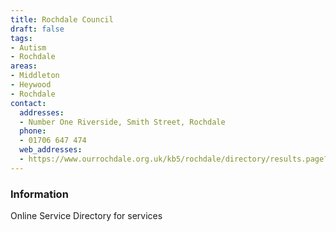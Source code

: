 ```yaml
---
title: Rochdale Council
draft: false
tags:
- Autism
- Rochdale
areas:
- Middleton
- Heywood
- Rochdale
contact:
  addresses:
  - Number One Riverside, Smith Street, Rochdale
  phone:
  - 01706 647 474
  web_addresses:
  - https://www.ourrochdale.org.uk/kb5/rochdale/directory/results.page?qt=autism&term=&sorttype=relevance
---
```


### Information
Online Service Directory for services  
